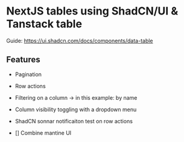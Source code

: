 # NextJS tables using ShadCN/UI & Tanstack table

Guide:
https://ui.shadcn.com/docs/components/data-table

## Features

- Pagination
- Row actions
- Filtering on a column -> in this example: by name
- Column visibility toggling with a dropdown menu
- ShadCN sonnar notificaiton test on row actions

- [] Combine mantine UI
